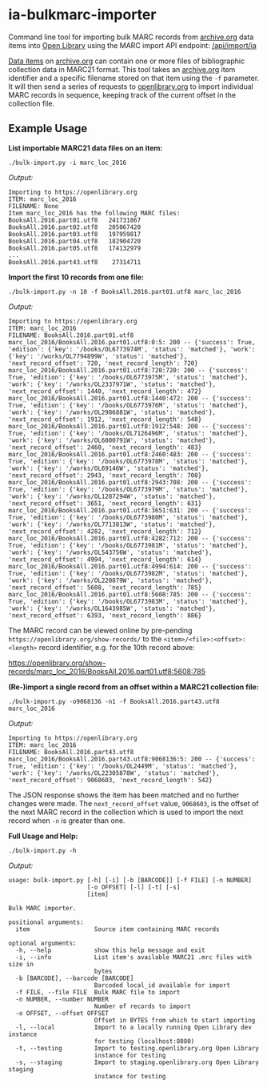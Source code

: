 # ia-bulkmarc-importer

Command line tool for importing bulk MARC records from [archive.org](https://archive.org) data items into [Open Library](https://openlibrary.org)
using the MARC import API endpoint: [/api/import/ia](https://github.com/internetarchive/openlibrary/wiki/Endpoints#import-by-archiveorg-reference)

[Data items](https://archive.org/details/ol_data) on [archive.org](https://archive.org) can contain one or more files
of bibliographic collection data in MARC21 format. This tool takes an [archive.org](https://archive.org) item identifier and a specific filename
stored on that item using the `-f` parameter. It will then send a series of requests to [openlibrary.org](https://openlibrary.org)
to import individual MARC records in sequence, keeping track of the current offset in the collection file.

## Example Usage

**List importable MARC21 data files on an item:**

    ./bulk-import.py -i marc_loc_2016

*Output:*
```
Importing to https://openlibrary.org
ITEM: marc_loc_2016
FILENAME: None
Item marc_loc_2016 has the following MARC files:
BooksAll.2016.part01.utf8	241731867
BooksAll.2016.part02.utf8	205067420
BooksAll.2016.part03.utf8	197959817
BooksAll.2016.part04.utf8	182904720
BooksAll.2016.part05.utf8	174132979
...
BooksAll.2016.part43.utf8	 27314711
```

**Import the first 10 records from one file:**

    ./bulk-import.py -n 10 -f BooksAll.2016.part01.utf8 marc_loc_2016

*Output:*
```
Importing to https://openlibrary.org
ITEM: marc_loc_2016
FILENAME: BooksAll.2016.part01.utf8
marc_loc_2016/BooksAll.2016.part01.utf8:0:5: 200 -- {'success': True, 'edition': {'key': '/books/OL6773974M', 'status': 'matched'}, 'work': {'key': '/works/OL7794899W', 'status': 'matched'}, 'next_record_offset': 720, 'next_record_length': 720}
marc_loc_2016/BooksAll.2016.part01.utf8:720:720: 200 -- {'success': True, 'edition': {'key': '/books/OL6773975M', 'status': 'matched'}, 'work': {'key': '/works/OL2337971W', 'status': 'matched'}, 'next_record_offset': 1440, 'next_record_length': 472}
marc_loc_2016/BooksAll.2016.part01.utf8:1440:472: 200 -- {'success': True, 'edition': {'key': '/books/OL6773976M', 'status': 'matched'}, 'work': {'key': '/works/OL2986881W', 'status': 'matched'}, 'next_record_offset': 1912, 'next_record_length': 548}
marc_loc_2016/BooksAll.2016.part01.utf8:1912:548: 200 -- {'success': True, 'edition': {'key': '/books/OL7126496M', 'status': 'matched'}, 'work': {'key': '/works/OL6800791W', 'status': 'matched'}, 'next_record_offset': 2460, 'next_record_length': 483}
marc_loc_2016/BooksAll.2016.part01.utf8:2460:483: 200 -- {'success': True, 'edition': {'key': '/books/OL6773978M', 'status': 'matched'}, 'work': {'key': '/works/OL69146W', 'status': 'matched'}, 'next_record_offset': 2943, 'next_record_length': 708}
marc_loc_2016/BooksAll.2016.part01.utf8:2943:708: 200 -- {'success': True, 'edition': {'key': '/books/OL6773979M', 'status': 'matched'}, 'work': {'key': '/works/OL1287294W', 'status': 'matched'}, 'next_record_offset': 3651, 'next_record_length': 631}
marc_loc_2016/BooksAll.2016.part01.utf8:3651:631: 200 -- {'success': True, 'edition': {'key': '/books/OL6773980M', 'status': 'matched'}, 'work': {'key': '/works/OL7713813W', 'status': 'matched'}, 'next_record_offset': 4282, 'next_record_length': 712}
marc_loc_2016/BooksAll.2016.part01.utf8:4282:712: 200 -- {'success': True, 'edition': {'key': '/books/OL6773981M', 'status': 'matched'}, 'work': {'key': '/works/OL543756W', 'status': 'matched'}, 'next_record_offset': 4994, 'next_record_length': 614}
marc_loc_2016/BooksAll.2016.part01.utf8:4994:614: 200 -- {'success': True, 'edition': {'key': '/books/OL6773982M', 'status': 'matched'}, 'work': {'key': '/works/OL220879W', 'status': 'matched'}, 'next_record_offset': 5608, 'next_record_length': 785}
marc_loc_2016/BooksAll.2016.part01.utf8:5608:785: 200 -- {'success': True, 'edition': {'key': '/books/OL6773983M', 'status': 'matched'}, 'work': {'key': '/works/OL1643985W', 'status': 'matched'}, 'next_record_offset': 6393, 'next_record_length': 886}
```

The MARC record can be viewed online by pre-pending `https://openlibrary.org/show-records/` to the `<item>/<file>:<offset>:<length>` record identifier, e.g. for the 10th record above:

https://openlibrary.org/show-records/marc_loc_2016/BooksAll.2016.part01.utf8:5608:785

**(Re-)import a single record from an offset within a MARC21 collection file:**

    ./bulk-import.py -o9068136 -n1 -f BooksAll.2016.part43.utf8 marc_loc_2016

*Output:*
```
Importing to https://openlibrary.org
ITEM: marc_loc_2016
FILENAME: BooksAll.2016.part43.utf8
marc_loc_2016/BooksAll.2016.part43.utf8:9068136:5: 200 -- {'success': True, 'edition': {'key': '/books/OL2449M', 'status': 'matched'}, 'work': {'key': '/works/OL22305878W', 'status': 'matched'}, 'next_record_offset': 9068603, 'next_record_length': 542}
```

The JSON response shows the item has been matched and no further changes were made. The `next_record_offset` value, `9068603`, is the offset of the next MARC record in the collection which is used to import the next record when `-n` is greater than one.

**Full Usage and Help:**

    ./bulk-import.py -h

*Output:*
```
usage: bulk-import.py [-h] [-i] [-b [BARCODE]] [-f FILE] [-n NUMBER]
                      [-o OFFSET] [-l] [-t] [-s]
                      [item]

Bulk MARC importer.

positional arguments:
  item                  Source item containing MARC records

optional arguments:
  -h, --help            show this help message and exit
  -i, --info            List item's available MARC21 .mrc files with size in
                        bytes
  -b [BARCODE], --barcode [BARCODE]
                        Barcoded local_id available for import
  -f FILE, --file FILE  Bulk MARC file to import
  -n NUMBER, --number NUMBER
                        Number of records to import
  -o OFFSET, --offset OFFSET
                        Offset in BYTES from which to start importing
  -l, --local           Import to a locally running Open Library dev instance
                        for testing (localhost:8080)
  -t, --testing         Import to testing.openlibrary.org Open Library
                        instance for testing
  -s, --staging         Import to staging.openlibrary.org Open Library staging
                        instance for testing
```
